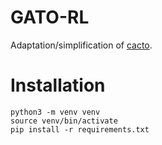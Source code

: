 # GATO-RL

Adaptation/simplification of [cacto](https://github.com/gianluigigrandesso/cacto).

# Installation
```shell
python3 -m venv venv
source venv/bin/activate
pip install -r requirements.txt
